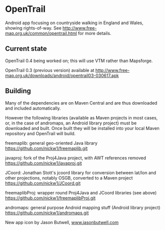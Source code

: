 OpenTrail
========

Android app focusing on countryside walking in England and Wales, showing
rights-of-way. See http://www.free-map.org.uk/common/opentrail.html
for more details.

Current state
-------------
OpenTrail 0.4 being worked on; this will use VTM rather than Mapsforge.

OpenTrail 0.3 (previous version) available at
http://www.free-map.org.uk/downloads/android/opentrail03-030617.apk

Building
--------

Many of the dependencies are on Maven Central and are thus downloaded and
included automatically.

However the following libraries (available as Maven projects in most cases, or,
in the case of andromaps, an Android library project) must be downloaded and
built. Once built they will be installed into your local Maven repository and
OpenTrail will build.

freemaplib: general geo-oriented Java library
https://github.com/nickw1/freemaplib.git

javaproj: fork of the Proj4Java project, with AWT references removed
https://github.com/nickw1/javaproj.git

JCoord: Jonathan Stott's jcoord library for conversion between lat/lon and
other projections, notably OSGB, converted to a Maven project
https://github.com/nickw1/JCoord.git

freemaplibProj: wrapper round Proj4Java and JCoord libraries (see above)
https://github.com/nickw1/freemaplibProj.git


andromaps: general purpose Android mapping stuff (Android library project)
https://github.com/nickw1/andromaps.git

New app icon by Jason Butwell, www.jasonbutwell.com
